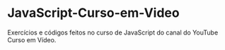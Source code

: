 # JavaScript-Curso-em-Video
Exercícios e códigos feitos no curso de JavaScript do canal do YouTube Curso em Vídeo.
